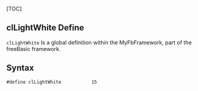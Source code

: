 [TOC]
## clLightWhite Define

`clLightWhite` Is a global definition within the MyFbFramework, part of the freeBasic framework.
## Syntax

```freeBasic
#define clLightWhite           15
```

